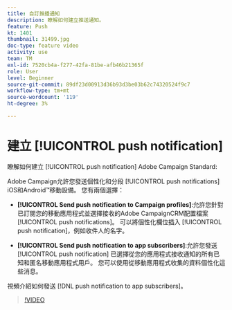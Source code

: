 ```yaml
---
title: 自訂推播通知
description: 瞭解如何建立推送通知。
feature: Push
kt: 1401
thumbnail: 31499.jpg
doc-type: feature video
activity: use
team: TM
exl-id: 7520cb4a-f277-42fa-81be-afb46b21365f
role: User
level: Beginner
source-git-commit: 89df23d00913d36b93d3be03b62c74320524f9c7
workflow-type: tm+mt
source-wordcount: '119'
ht-degree: 3%

---
```


# 建立 [!UICONTROL push notification]

瞭解如何建立 [!UICONTROL push notification] Adobe Campaign Standard:

Adobe Campaign允許您發送個性化和分段 [!UICONTROL push notifications] iOS和Android™移動設備。 您有兩個選擇：

* **[!UICONTROL Send push notification to Campaign profiles]**:允許您針對已訂閱您的移動應用程式並選擇接收的Adobe CampaignCRM配置檔案 [!UICONTROL push notifications]。 可以將個性化欄位插入 [!UICONTROL push notification]，例如收件人的名字。

* **[!UICONTROL Send push notification to app subscribers]**:允許您發送 [!UICONTROL push notification] 已選擇從您的應用程式接收通知的所有已知和匿名移動應用程式用戶。 您可以使用從移動應用程式收集的資料個性化這些消息。

視頻介紹如何發送 [!DNL push notification to app subscribers]。

>[!VIDEO](https://video.tv.adobe.com/v/31499?quality=12&learn=on)
